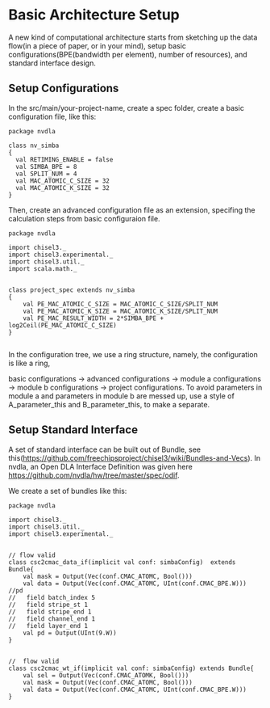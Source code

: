 # Basic Architecture Setup

A new kind of computational architecture starts from sketching up the data flow(in a piece of paper, or in your mind), 
setup basic configurations(BPE(bandwidth per element), number of resources), and standard interface design. 

## Setup Configurations

In the src/main/your-project-name, create a spec folder, create a basic configuration file, like this:

```
package nvdla

class nv_simba
{
  val RETIMING_ENABLE = false
  val SIMBA_BPE = 8
  val SPLIT_NUM = 4
  val MAC_ATOMIC_C_SIZE = 32
  val MAC_ATOMIC_K_SIZE = 32
}
```

Then, create an advanced configuration file as an extension, specifing the calculation steps from basic configuraion file.

```
package nvdla

import chisel3._
import chisel3.experimental._
import chisel3.util._
import scala.math._


class project_spec extends nv_simba
{
    val PE_MAC_ATOMIC_C_SIZE = MAC_ATOMIC_C_SIZE/SPLIT_NUM
    val PE_MAC_ATOMIC_K_SIZE = MAC_ATOMIC_K_SIZE/SPLIT_NUM
    val PE_MAC_RESULT_WIDTH = 2*SIMBA_BPE + log2Ceil(PE_MAC_ATOMIC_C_SIZE)
}
 

```

In the configuration tree, we use a ring structure, namely, the configuration is like a ring, 

basic configurations -> advanced configurations -> module a configurations -> module b configurations -> project configurations. To avoid parameters in module a and parameters in module b are messed up, use a style of A_parameter_this and B_parameter_this, to make a separate.

## Setup Standard Interface

A set of standard interface can be built out of Bundle, see this(https://github.com/freechipsproject/chisel3/wiki/Bundles-and-Vecs).
In nvdla, an Open DLA Interface Definition was given here https://github.com/nvdla/hw/tree/master/spec/odif.

We create a set of bundles like this:

```
package nvdla

import chisel3._
import chisel3.util._
import chisel3.experimental._


// flow valid
class csc2cmac_data_if(implicit val conf: simbaConfig)  extends Bundle{
    val mask = Output(Vec(conf.CMAC_ATOMC, Bool()))
    val data = Output(Vec(conf.CMAC_ATOMC, UInt(conf.CMAC_BPE.W)))
//pd
//   field batch_index 5
//   field stripe_st 1
//   field stripe_end 1
//   field channel_end 1
//   field layer_end 1
    val pd = Output(UInt(9.W))
}


//  flow valid
class csc2cmac_wt_if(implicit val conf: simbaConfig) extends Bundle{
    val sel = Output(Vec(conf.CMAC_ATOMK, Bool()))
    val mask = Output(Vec(conf.CMAC_ATOMC, Bool()))
    val data = Output(Vec(conf.CMAC_ATOMC, UInt(conf.CMAC_BPE.W)))
}
```







